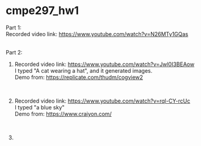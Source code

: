 # cmpe297_hw1

Part 1: <br />
Recorded video link: https://www.youtube.com/watch?v=N26MTy1GQas <br />
<br />

Part 2:
<br />
1. Recorded video link: https://www.youtube.com/watch?v=Jwl0I3BEAow <br />
I typed "A cat wearing a hat", and it generated images. <br />
Demo from: https://replicate.com/thudm/cogview2  <br />
<br />

2. Recorded video link: https://www.youtube.com/watch?v=rql-CY-rcUc <br />
I typed "a blue sky" <br />
Demo from: https://www.craiyon.com/ <br />
<br />

3. 
